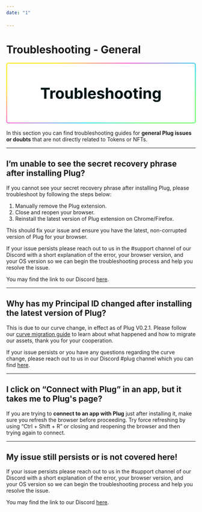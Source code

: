 ```yaml
---
date: "1"

---
```

# Troubleshooting - General

![](imgs/troubleshoot.png)

In this section you can find troubleshooting guides for **general Plug issues or doubts** that are not directly related to Tokens or NFTs.

---

## I’m unable to see the secret recovery phrase after installing Plug?

If you cannot see your secret recovery phrase after installing Plug, please troubleshoot by following the steps below:

1. Manually remove the Plug extension.
2. Close and reopen your browser.
3. Reinstall the latest version of Plug extension on Chrome/Firefox.  

This should fix your issue and ensure you have the latest, non-corrupted version of Plug for your browser. 

If your issue persists please reach out to us in the #support channel of our Discord with a short explanation of the error, your browser version, and your OS version so we can begin the troubleshooting process and help you resolve the issue. 

You may find the link to our Discord [here](https://discord.gg/fleekhq). 

---

## Why has my Principal ID changed after installing the latest version of Plug?

This is due to our curve change, in effect as of Plug V0.2.1. Please follow our [curve migration guide](https://docs.plugwallet.ooo/resources/migrating-curve/) to learn about what happened and how to migrate our assets, thank you for your cooperation. 

If your issue persists or you have any questions regarding the curve change, please reach out to us in our Discord #plug channel which you can find [here](https://discord.gg/fleekhq).  

---
## I click on “Connect with Plug” in an app, but it takes me to Plug's page? 

If you are trying to **connect to an app with Plug** just after installing it,  make sure you refresh the browser before proceeding. Try force refreshing by using “Ctrl + Shift + R” or closing and reopening the browser and then trying again to connect.

---

## My issue still persists or is not covered here!

If your issue persists please reach out to us in the #support channel of our Discord with a short explanation of the error, your browser version, and your OS version so we can begin the troubleshooting process and help you resolve the issue. 

You may find the link to our Discord [here](https://discord.gg/fleekhq).